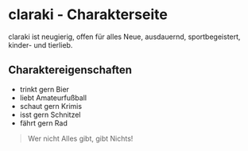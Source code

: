 # claraki - Charakterseite

claraki ist neugierig, offen für alles Neue,
ausdauernd, sportbegeistert, kinder- und tierlieb.

## Charaktereigenschaften

* trinkt gern Bier
* liebt Amateurfußball
* schaut gern Krimis
* isst gern Schnitzel
* fährt gern Rad

> Wer nicht Alles gibt, gibt Nichts!





